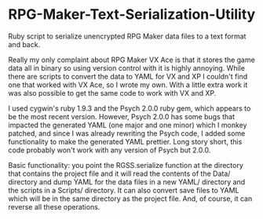 RPG-Maker-Text-Serialization-Utility
====================================

Ruby script to serialize unencrypted RPG Maker data files to a text format and back.

Really my only complaint about RPG Maker VX Ace is that it stores the game data all in binary so using version control with it is highly annoying. While there are scripts to convert the data to YAML for VX and XP I couldn't find one that worked with VX Ace, so I wrote my own. With a little extra work it was also possible to get the same code to work with VX and XP.

I used cygwin's ruby 1.9.3 and the Psych 2.0.0 ruby gem, which appears to be the most recent version. However, Psych 2.0.0 has some bugs that impacted the generated YAML (one major and one minor) which I monkey patched, and since I was already rewriting the Psych code, I added some functionality to make the generated YAML prettier. Long story short, this code probably won't work with any version of Psych but 2.0.0.

Basic functionality: you point the RGSS.serialize function at the directory that contains the project file and it will read the contents of the Data/ directory and dump YAML for the data files in a new YAML/ directory and the scripts in a Scripts/ directory. It can also convert save files to YAML which will be in the same directory as the project file. And, of course, it can reverse all these operations.
